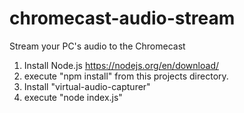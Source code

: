 # chromecast-audio-stream
Stream your PC's audio to the Chromecast

1) Install Node.js https://nodejs.org/en/download/
2) execute "npm install" from this projects directory.
3) Install "virtual-audio-capturer"
4) execute "node index.js"
